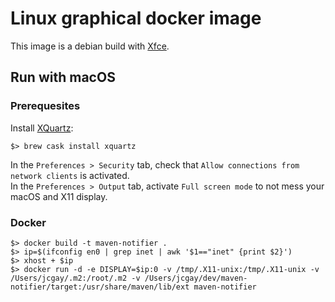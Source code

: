 # Linux graphical docker image

This image is a debian build with [Xfce](https://xfce.org).

## Run with macOS

### Prerequesites

Install [XQuartz](https://www.xquartz.org):

    $> brew cask install xquartz
    
In the `Preferences > Security` tab, check that `Allow connections from network clients` is activated.  
In the `Preferences > Output` tab, activate `Full screen mode` to not mess your macOS and X11 display.

### Docker

    $> docker build -t maven-notifier .
    $> ip=$(ifconfig en0 | grep inet | awk '$1=="inet" {print $2}')
    $> xhost + $ip
    $> docker run -d -e DISPLAY=$ip:0 -v /tmp/.X11-unix:/tmp/.X11-unix -v /Users/jcgay/.m2:/root/.m2 -v /Users/jcgay/dev/maven-notifier/target:/usr/share/maven/lib/ext maven-notifier